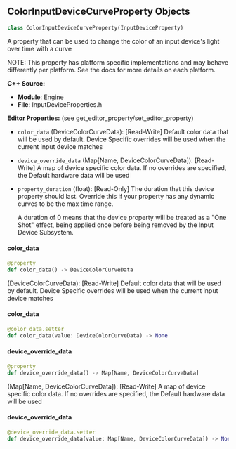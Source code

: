 ## ColorInputDeviceCurveProperty Objects

```python
class ColorInputDeviceCurveProperty(InputDeviceProperty)
```

A property that can be used to change the color of an input device's light over time with a curve

NOTE: This property has platform specific implementations and may behave differently per platform.
See the docs for more details on each platform.

**C++ Source:**

- **Module**: Engine
- **File**: InputDeviceProperties.h

**Editor Properties:** (see get_editor_property/set_editor_property)

- ``color_data`` (DeviceColorCurveData):  [Read-Write] Default color data that will be used by default. Device Specific overrides will be used when the current input device matches
- ``device_override_data`` (Map[Name, DeviceColorCurveData]):  [Read-Write] A map of device specific color data. If no overrides are specified, the Default hardware data will be used
- ``property_duration`` (float):  [Read-Only] The duration that this device property should last. Override this if your property has any dynamic curves
  to be the max time range.

  A duration of 0 means that the device property will be treated as a "One Shot" effect, being applied once
  before being removed by the Input Device Subsystem.

<a id="unreal.ColorInputDeviceCurveProperty.color_data"></a>

#### color_data

```python
@property
def color_data() -> DeviceColorCurveData
```

(DeviceColorCurveData):  [Read-Write] Default color data that will be used by default. Device Specific overrides will be used when the current input device matches

<a id="unreal.ColorInputDeviceCurveProperty.color_data"></a>

#### color_data

```python
@color_data.setter
def color_data(value: DeviceColorCurveData) -> None
```

<a id="unreal.ColorInputDeviceCurveProperty.device_override_data"></a>

#### device_override_data

```python
@property
def device_override_data() -> Map[Name, DeviceColorCurveData]
```

(Map[Name, DeviceColorCurveData]):  [Read-Write] A map of device specific color data. If no overrides are specified, the Default hardware data will be used

<a id="unreal.ColorInputDeviceCurveProperty.device_override_data"></a>

#### device_override_data

```python
@device_override_data.setter
def device_override_data(value: Map[Name, DeviceColorCurveData]) -> None
```

<a id="unreal.InputDeviceTriggerEffect"></a>
